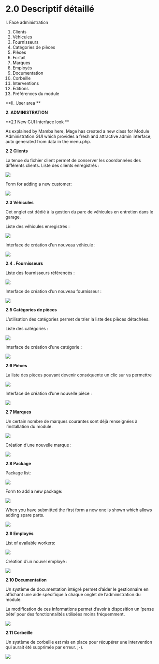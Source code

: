 # 2.0 Descriptif détaillé 

I.	Face administration 
1. Clients
2. Véhicules
3. Fournisseurs
4. Catégories de pièces
5. Pièces
6. Forfait
7. Marques
8. Employés
9. Documentation
10. Corbeille
11. Interventions
12. Editions
13. Préférences du module


**II.	User area ** 
 
**2.	ADMINISTRATION**

**2.1 	New GUI Interface look **

As explained by Mamba here, Mage has created a new class for Module Administration GUI which provides a fresh and attractive admin interface, auto generated from data in the menu.php.


 
 
 
**2.2 	Clients**

La tenue du fichier client permet de conserver les coordonnées des différents clients. Liste des clients enregistrés :

![](../assets/image009.png)
 
Form for adding a new customer:
 
![](../assets/image011.png)

 
**2.3 	Véhicules**

Cet onglet est dédié à la gestion du parc de véhicules en entretien dans le garage. 

Liste des véhicules enregistrés :

![](../assets/image013.png)

Interface de création d’un nouveau véhicule :
 
![](../assets/image015.png) 

**2.4 	. Fournisseurs**

Liste des fournisseurs référencés :

![](../assets/image017.png) 

Interface de création d’un nouveau fournisseur :

![](../assets/image019.png) 
 
**2.5 Catégories de pièces**

L’utilisation des catégories permet de trier la liste des pièces détachées. 

Liste des catégories :

![](../assets/image021.png) 

Interface de création d’une catégorie :

![](../assets/image023.png) 


 
**2.6 	Pièces**

La liste des pièces pouvant devenir conséquente un clic sur va permettre

![](../assets/image025.png) 

Interface de création d’une nouvelle pièce :

 
![](../assets/image027.png)
 
**2.7 	Marques**

Un certain nombre de marques courantes sont déjà renseignées à l’installation du module.

![](../assets/image029.png)
 
Création d’une nouvelle marque :
 
![](../assets/image031.png)
 
**2.8 	Package**

Package list:

![](../assets/image033.png) 

Form to add a new package:

![](../assets/image035.png) 

When you have submitted the first form a new one is shown which allows adding spare parts.

![](../assets/image037.png) 


 
**2.9 	Employés**

List of available workers:

![](../assets/image039.png) 
 
Création d’un nouvel employé :

![](../assets/image041.png)  

**2.10 	Documentation**

Un système de documentation intégré permet d’aider le gestionnaire en affichant une aide spécifique à chaque onglet de l’administration du module.

La modification de ces informations permet d’avoir à disposition un ‘pense bête’ pour des fonctionnalités utilisées moins fréquemment.
 
![](../assets/image043.png)  

 
**2.11 	Corbeille**

Un système de corbeille est mis en place pour récupérer une intervention qui aurait été supprimée par erreur. ;-).
 
![](../assets/image045.png)  